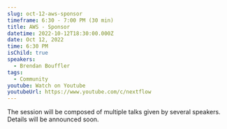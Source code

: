 ```yaml
---
slug: oct-12-aws-sponsor
timeframe: 6:30 - 7:00 PM (30 min)
title: AWS - Sponsor
datetime: 2022-10-12T18:30:00.000Z
date: Oct 12, 2022
time: 6:30 PM
isChild: true
speakers:
  - Brendan Bouffler
tags:
  - Community
youtube: Watch on Youtube
youtubeUrl: https://www.youtube.com/c/nextflow
---
```

The session will be composed of multiple talks given by several speakers. Details will be announced soon.
